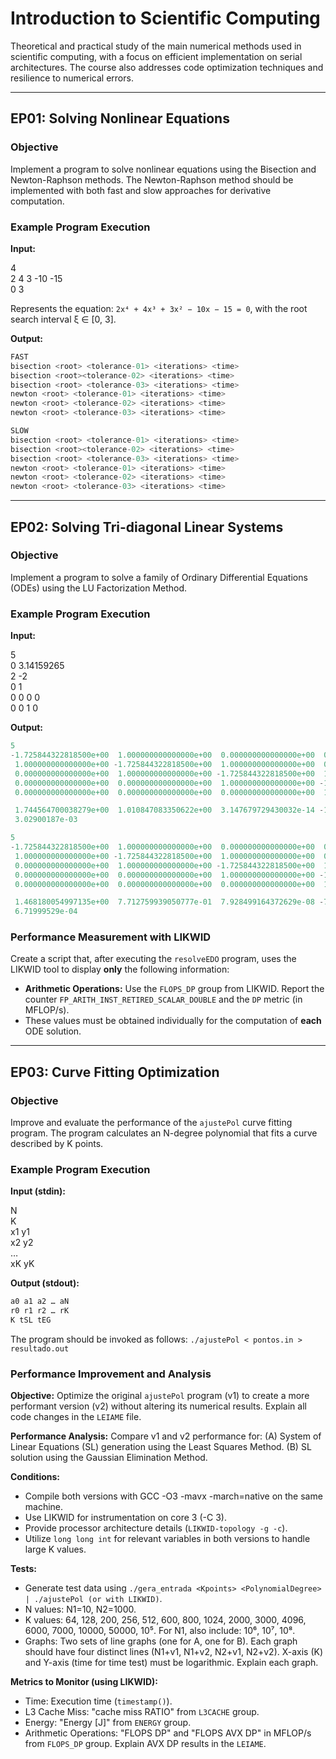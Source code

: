 # Introduction to Scientific Computing

Theoretical and practical study of the main numerical methods used in scientific computing, with a focus on efficient implementation on serial architectures. The course also addresses code optimization techniques and resilience to numerical errors.

---

## EP01: Solving Nonlinear Equations

### Objective
Implement a program to solve nonlinear equations using the Bisection and Newton-Raphson methods. The Newton-Raphson method should be implemented with both fast and slow approaches for derivative computation.

### Example Program Execution

**Input:**

4
</br>
2 4 3 -10 -15
</br>
0 3

Represents the equation: `2x⁴ + 4x³ + 3x² − 10x − 15 = 0`, with the root search interval ξ ∈ [0, 3].

**Output:**
 ```c
FAST
bisection <root> <tolerance-01> <iterations> <time>
bisection <root><tolerance-02> <iterations> <time>
bisection <root> <tolerance-03> <iterations> <time>
newton <root> <tolerance-01> <iterations> <time>
newton <root> <tolerance-02> <iterations> <time>
newton <root> <tolerance-03> <iterations> <time>

SLOW
bisection <root> <tolerance-01> <iterations> <time>
bisection <root><tolerance-02> <iterations> <time>
bisection <root> <tolerance-03> <iterations> <time>
newton <root> <tolerance-01> <iterations> <time>
newton <root> <tolerance-02> <iterations> <time>
newton <root> <tolerance-03> <iterations> <time>
```


---

## EP02: Solving Tri-diagonal Linear Systems

### Objective
Implement a program to solve a family of Ordinary Differential Equations (ODEs) using the LU Factorization Method.

### Example Program Execution

**Input:**

5
</br>
0 3.14159265
</br>
2 -2
</br>
0 1
</br>
0 0 0 0
</br>
0 0 1 0
</br>

**Output:**

 ```c
5
 -1.725844322818500e+00  1.000000000000000e+00  0.000000000000000e+00  0.000000000000000e+00  0.000000000000000e+00 -2.000000000000000e+00
  1.000000000000000e+00 -1.725844322818500e+00  1.000000000000000e+00  0.000000000000000e+00  0.000000000000000e+00  0.000000000000000e+00
  0.000000000000000e+00  1.000000000000000e+00 -1.725844322818500e+00  1.000000000000000e+00  0.000000000000000e+00  0.000000000000000e+00
  0.000000000000000e+00  0.000000000000000e+00  1.000000000000000e+00 -1.725844322818500e+00  1.000000000000000e+00 -0.000000000000000e+00
  0.000000000000000e+00  0.000000000000000e+00  0.000000000000000e+00  1.000000000000000e+00 -1.725844322818500e+00  2.000000000000000e+00

  1.744564700038279e+00  1.010847083350622e+00  3.147679729430032e-14 -1.010847083350569e+00 -1.744564700038249e+00
  3.02900187e-03

5
 -1.725844322818500e+00  1.000000000000000e+00  0.000000000000000e+00  0.000000000000000e+00  0.000000000000000e+00 -1.762574218887082e+00
  1.000000000000000e+00 -1.725844322818500e+00  1.000000000000000e+00  0.000000000000000e+00  0.000000000000000e+00  1.370778388748534e-01
  0.000000000000000e+00  1.000000000000000e+00 -1.725844322818500e+00  1.000000000000000e+00  0.000000000000000e+00  4.920811303936179e-10
  0.000000000000000e+00  0.000000000000000e+00  1.000000000000000e+00 -1.725844322818500e+00  1.000000000000000e+00 -1.370778380225440e-01
  0.000000000000000e+00  0.000000000000000e+00  0.000000000000000e+00  1.000000000000000e+00 -1.725844322818500e+00  1.762574219379162e+00

  1.468180054997135e+00  7.712759939050777e-01  7.928499164372629e-08 -7.712758565794439e-01 -1.468179975712145e+00
  6.71999529e-04
```


### Performance Measurement with LIKWID

Create a script that, after executing the `resolveEDO` program, uses the LIKWID tool to display **only** the following information:

- **Arithmetic Operations:** Use the `FLOPS_DP` group from LIKWID. Report the counter `FP_ARITH_INST_RETIRED_SCALAR_DOUBLE` and the `DP` metric (in MFLOP/s).
- These values must be obtained individually for the computation of **each** ODE solution.

---


## EP03: Curve Fitting Optimization

### Objective
Improve and evaluate the performance of the `ajustePol` curve fitting program. The program calculates an N-degree polynomial that fits a curve described by K points.

### Example Program Execution

**Input (stdin):**

N
</br>
K
</br>
x1 y1
</br>
x2 y2
</br>
…
</br>
xK yK
</br>

**Output (stdout):**
```c
a0 a1 a2 … aN
r0 r1 r2 … rK
K tSL tEG
```
The program should be invoked as follows: `./ajustePol < pontos.in > resultado.out`

### Performance Improvement and Analysis

**Objective:** Optimize the original `ajustePol` program (v1) to create a more performant version (v2) without altering its numerical results. Explain all code changes in the `LEIAME` file.

**Performance Analysis:** Compare v1 and v2 performance for:
(A) System of Linear Equations (SL) generation using the Least Squares Method.
(B) SL solution using the Gaussian Elimination Method.

**Conditions:** 
- Compile both versions with GCC -O3 -mavx -march=native on the same machine.
- Use LIKWID for instrumentation on core 3 (-C 3).
- Provide processor architecture details (`LIKWID-topology -g -c`).
- Utilize `long long int` for relevant variables in both versions to handle large K values.

**Tests:** 
- Generate test data using `./gera_entrada <Kpoints> <PolynomialDegree> | ./ajustePol (or with LIKWID)`.
- N values: N1=10, N2=1000.
- K values: 64, 128, 200, 256, 512, 600, 800, 1024, 2000, 3000, 4096, 6000, 7000, 10000, 50000, 10⁵. For N1, also include: 10⁶, 10⁷, 10⁸.
- Graphs: Two sets of line graphs (one for A, one for B). Each graph should have four distinct lines (N1+v1, N1+v2, N2+v1, N2+v2). X-axis (K) and Y-axis (time for time test) must be logarithmic. Explain each graph.

**Metrics to Monitor (using LIKWID):**
- Time: Execution time (`timestamp()`).
- L3 Cache Miss: "cache miss RATIO" from `L3CACHE` group.
- Energy: "Energy [J]" from `ENERGY` group.
- Arithmetic Operations: "FLOPS DP" and "FLOPS AVX DP" in MFLOP/s from `FLOPS_DP` group. Explain AVX DP results in the `LEIAME`.
